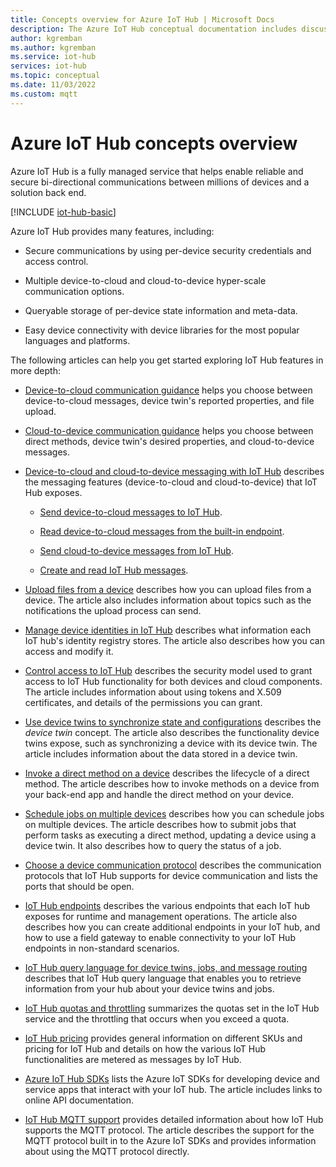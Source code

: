 ```yaml
---
title: Concepts overview for Azure IoT Hub | Microsoft Docs
description: The Azure IoT Hub conceptual documentation includes discussions of endpoints, security, the identity registry, device management, direct methods, device twins, file uploads, jobs, the IoT Hub query language, messaging and many other features. This article helps get you to the right articles to learn about a particular feature.
author: kgremban
ms.author: kgremban
ms.service: iot-hub
services: iot-hub
ms.topic: conceptual
ms.date: 11/03/2022
ms.custom: mqtt
---
```


# Azure IoT Hub concepts overview

Azure IoT Hub is a fully managed service that helps enable reliable and secure bi-directional communications between millions of devices and a solution back end.

[!INCLUDE [iot-hub-basic](../../includes/iot-hub-basic-partial.md)]

Azure IoT Hub provides many features, including:

* Secure communications by using per-device security credentials and access control.

* Multiple device-to-cloud and cloud-to-device hyper-scale communication options.

* Queryable storage of per-device state information and meta-data.

* Easy device connectivity with device libraries for the most popular languages and platforms.

The following articles can help you get started exploring IoT Hub features in more depth:

* [Device-to-cloud communication guidance](iot-hub-devguide-d2c-guidance.md) helps you choose between device-to-cloud messages, device twin's reported properties, and file upload.

* [Cloud-to-device communication guidance](iot-hub-devguide-c2d-guidance.md) helps you choose between direct methods, device twin's desired properties, and cloud-to-device messages.

* [Device-to-cloud and cloud-to-device messaging with IoT Hub](iot-hub-devguide-messaging.md) describes the messaging features (device-to-cloud and cloud-to-device) that IoT Hub exposes.

  * [Send device-to-cloud messages to IoT Hub](iot-hub-devguide-messages-d2c.md).

  * [Read device-to-cloud messages from the built-in endpoint](iot-hub-devguide-messages-read-builtin.md).

  * [Send cloud-to-device messages from IoT Hub](iot-hub-devguide-messages-c2d.md).

  * [Create and read IoT Hub messages](iot-hub-devguide-messages-construct.md).

* [Upload files from a device](iot-hub-devguide-file-upload.md) describes how you can upload files from a device. The article also includes information about topics such as the notifications the upload process can send.

* [Manage device identities in IoT Hub](iot-hub-devguide-identity-registry.md) describes what information each IoT hub's identity registry stores. The article also describes how you can access and modify it.

* [Control access to IoT Hub](iot-hub-devguide-security.md) describes the security model used to grant access to IoT Hub functionality for both devices and cloud components. The article includes information about using tokens and X.509 certificates, and details of the permissions you can grant.

* [Use device twins to synchronize state and configurations](iot-hub-devguide-device-twins.md) describes the *device twin* concept. The article also describes the functionality device twins expose, such as synchronizing a device with its device twin. The article includes information about the data stored in a device twin.

* [Invoke a direct method on a device](iot-hub-devguide-direct-methods.md) describes the lifecycle of a direct method. The article describes how to invoke methods on a device from your back-end app and handle the direct method on your device.

* [Schedule jobs on multiple devices](iot-hub-devguide-jobs.md) describes how you can schedule jobs on multiple devices. The article describes how to submit jobs that perform tasks as executing a direct method, updating a device using a device twin. It also describes how to query the status of a job.

* [Choose a device communication protocol](iot-hub-devguide-protocols.md) describes the communication protocols that IoT Hub supports for device communication and lists the ports that should be open.

* [IoT Hub endpoints](iot-hub-devguide-endpoints.md) describes the various endpoints that each IoT hub exposes for runtime and management operations. The article also describes how you can create additional endpoints in your IoT hub, and how to use a field gateway to enable connectivity to your IoT Hub endpoints in non-standard scenarios.

* [IoT Hub query language for device twins, jobs, and message routing](iot-hub-devguide-query-language.md) describes that IoT Hub query language that enables you to retrieve information from your hub about your device twins and jobs.

* [IoT Hub quotas and throttling](iot-hub-devguide-quotas-throttling.md) summarizes the quotas set in the IoT Hub service and the throttling that occurs when you exceed a quota.

* [IoT Hub pricing](iot-hub-devguide-pricing.md) provides general information on different SKUs and pricing for IoT Hub and details on how the various IoT Hub functionalities are metered as messages by IoT Hub.

* [Azure IoT Hub SDKs](iot-hub-devguide-sdks.md) lists the Azure IoT SDKs for developing device and service apps that interact with your IoT hub. The article includes links to online API documentation.

* [IoT Hub MQTT support](iot-hub-mqtt-support.md) provides detailed information about how IoT Hub supports the MQTT protocol. The article describes the support for the MQTT protocol built in to the Azure IoT SDKs and provides information about using the MQTT protocol directly.
